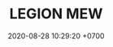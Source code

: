 ---
layout: teamCard3
permalink: /team/:title.html
categories: LJ06 LIJ2 LIJ3 LIJ7 
maincover: /assets/logos/LGN.png
puntosLJMAYO24: 17
date: 2020-08-28 10:29:20 +0700
title: LEGION MEW
route: /liga-naranja
tag: johto042024
color: black
puntosLJ202404: 12
grupo: sur
background: '#F16C38'
cover: /assets/backCard.png
team: LEGION MEW
ID: LGNM
puntos: 0
pj: 0
#PARTIDO 2
j2: RONDA 2
p2: MEW
pp2: PEARL
bg2: rock rock
r2: 0
rr2: 0
pt2: 0
pj2: 0
#PARTIDO 3
j3: RONDA 3
p3: MEW
pp3: TSA
bg3: rock rock
r3: 0
rr3: 0
pt3: 0
pj3: 0

#PARTIDO 7
j7: RONDA 7
p7: MEW
pp7: TA
bg7: rock rock
r7: 0
rr7: 0
pt7: 0
pj7: 0

---